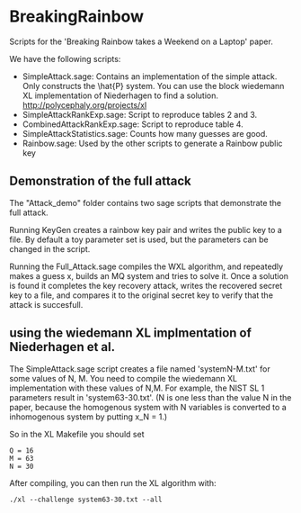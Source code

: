 # BreakingRainbow
Scripts for the 'Breaking Rainbow takes a Weekend on a Laptop' paper.

We have the following scripts: 

- SimpleAttack.sage: Contains an implementation of the simple attack. Only constructs the \hat{P} system. You can use the block wiedemann XL implementation of Niederhagen to find a solution. http://polycephaly.org/projects/xl
- SimpleAttackRankExp.sage: Script to reproduce tables 2 and 3.
- CombinedAttackRankExp.sage: Script to reproduce table 4.
- SimpleAttackStatistics.sage: Counts how many guesses are good.
- Rainbow.sage: Used by the other scripts to generate a Rainbow public key

## Demonstration of the full attack

The "Attack_demo" folder contains two sage scripts that demonstrate the full attack.

Running KeyGen creates a rainbow key pair and writes the public key to a file. By default a toy parameter set is used, but the parameters can be changed in the script.

Running the Full_Attack.sage compiles the WXL algorithm, and repeatedly makes a guess x, builds an MQ system and tries to solve it. Once a solution is found it completes the key recovery attack, writes the recovered secret key to a file, and compares it to the original secret key to verify that the attack is succesfull.

## using the wiedemann XL implmentation of Niederhagen et al.
The SimpleAttack.sage script creates a file named 'systemN-M.txt' for some values of N, M. You need to compile the wiedemann XL implementation with these values of N,M.
For example, the NIST SL 1 parameters result in 'system63-30.txt'. (N is one less than the value N in the paper, because the homogenous system with N variables is converted to a inhomogenous system by putting x_N = 1.) 

So in the XL Makefile you should set 

    Q = 16
    M = 63
    N = 30

After compiling, you can then run the XL algorithm with:

    ./xl --challenge system63-30.txt --all

 
